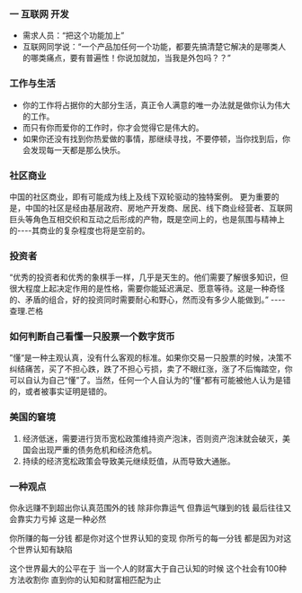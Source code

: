 ### 一 互联网 开发
- 需求人员：“把这个功能加上”
- 互联网同学说：“一个产品加任何一个功能，都要先搞清楚它解决的是哪类人的哪类痛点，要有普遍性！你说加就加，当我是外包吗？？”

### 工作与生活
- 你的工作将占据你的大部分生活，真正令人满意的唯一办法就是做你认为伟大的工作。
- 而只有你而爱你的工作时，你才会觉得它是伟大的。
- 如果你还没有找到你热爱做的事情，那继续寻找，不要停顿，当你找到后，你会发现每一天都是那么快乐。

### 社区商业
中国的社区商业，即有可能成为线上及线下双轮驱动的独特案例。
更为重要的是，中国的社区是经由基层政府、房地产开发商、居民、线下商业经营者、互联网巨头等角色互相交织和互动之后形成的产物，既是空间上的，也是氛围与精神上的----其商业的复杂程度也将是空前的。

### 投资者
“优秀的投资者和优秀的象棋手一样，几乎是天生的。他们需要了解很多知识，但很大程度上起决定作用的是性格，需要你能延迟满足、愿意等待。这是一种奇怪的、矛盾的组合，好的投资同时需要耐心和野心，然而没有多少人能做到。”
---- 查理.芒格

### 如何判断自己看懂一只股票一个数字货币
”懂“是一种主观认真，没有什么客观的标准。如果你交易一只股票的时候，决策不纠结痛苦，买了不担心跌，跌了不担心亏损，卖了不眼红涨，涨了不后悔踏空，你可以自认为自己“懂”了。当然，任何一个人自认为的”懂“都有可能被他人认为是错的，或者被事实证明是错的。

### 美国的窘境
1. 经济低迷，需要进行货币宽松政策维持资产泡沫，否则资产泡沫就会破灭，美国会出现严重的债务危机和经济危机。
2. 持续的经济宽松政策会导致美元继续贬值，从而导致大通胀。

### 一种观点
你永远赚不到超出你认真范围外的钱
除非你靠运气
但靠运气赚到的钱
最后往往又会靠实力亏掉
这是一种必然

你所赚的每一分钱
都是你对这个世界认知的变现
你所亏的每一分钱
都是因为对这个世界认知有缺陷

这个世界最大的公平在于
当一个人的财富大于自己认知的时候
这个社会有100种方法收割你
直到你的认知和财富相匹配为止